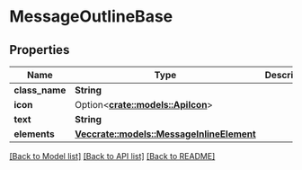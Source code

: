 # MessageOutlineBase

## Properties

Name | Type | Description | Notes
------------ | ------------- | ------------- | -------------
**class_name** | **String** |  | 
**icon** | Option<[**crate::models::ApiIcon**](ApiIcon.md)> |  | [optional]
**text** | **String** |  | 
**elements** | [**Vec<crate::models::MessageInlineElement>**](MessageInlineElement.md) |  | 

[[Back to Model list]](../README.md#documentation-for-models) [[Back to API list]](../README.md#documentation-for-api-endpoints) [[Back to README]](../README.md)


